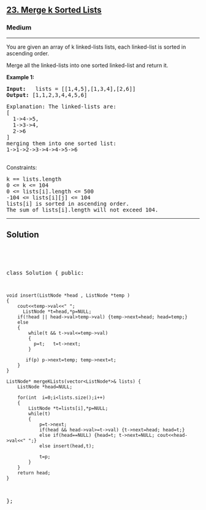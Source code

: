 
<h2><a href="https://leetcode.com/problems/merge-k-sorted-lists/description/">23. Merge k Sorted Lists</a></h2>
<h3>Medium</h3>
<hr>
<div><p>
You are given an array of k linked-lists lists, each linked-list is sorted in ascending order.

Merge all the linked-lists into one sorted linked-list and return it.
</p>


<p><strong>Example 1:</strong></p>
<pre><strong>Input:</strong>   lists = [[1,4,5],[1,3,4],[2,6]]
<strong>Output:</strong> [1,1,2,3,4,4,5,6]
</pre>
<pre>
Explanation: The linked-lists are:
[
  1->4->5,
  1->3->4,
  2->6
]
merging them into one sorted list:
1->1->2->3->4->4->5->6
  </pre>


Constraints:
<pre>
k == lists.length
0 <= k <= 104
0 <= lists[i].length <= 500
-104 <= lists[i][j] <= 104
lists[i] is sorted in ascending order.
The sum of lists[i].length will not exceed 104.
</pre>
<hr>
 <h2><strong><b>Solution</b></strong></h2>
 <br>
 <pre>
 
class Solution {
public:

    void insert(ListNode *head , ListNode *temp )
    {
        cout<<temp->val<<" ";
          ListNode *t=head,*p=NULL;
        if(!head || head->val>temp->val) {temp->next=head; head=temp;}
        else
        {
            while(t && t->val<=temp->val)
            {
              p=t;   t=t->next;
            }
            
           if(p) p->next=temp; temp->next=t;
        }
    }
    
    ListNode* mergeKLists(vector<ListNode*>& lists) {
        ListNode *head=NULL;
        
        for(int  i=0;i<lists.size();i++)
        {
            ListNode *t=lists[i],*p=NULL;
            while(t)
            {
                p=t->next;
                if(head && head->val>=t->val) {t->next=head; head=t;}
                else if(head==NULL) {head=t; t->next=NULL; cout<<head->val<<" ";} 
                else insert(head,t);
                
                t=p;
            }
        }
        return head;
    }
};
 </pre>

